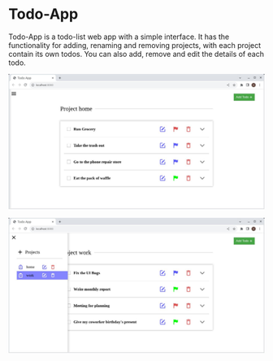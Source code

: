# Todo-App

Todo-App is a todo-list web app with a simple interface. It has the functionality for adding, renaming and removing projects, with each project contain its own todos. You can also add, remove and edit the details of each todo. 

![Screenshot Todo-App of Displaying the Respective Todos of a Project named home](./example-images/sample_1.jpg)

![Screenshot Todo-App of Displaying the Respective Todos of a Project named work with some parts of it obscured by the hamburger menu containing all the projects](./example-images/sample_2.jpg)






